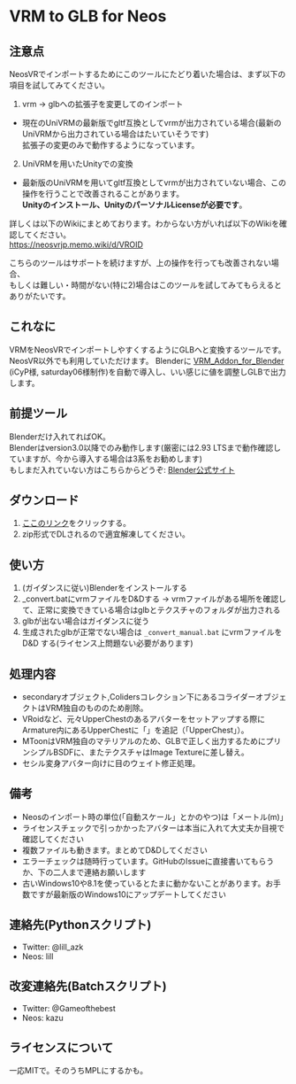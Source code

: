 # VRM to GLB for Neos

## 注意点

NeosVRでインポートするためにこのツールにたどり着いた場合は、まず以下の項目を試してみてください。

1. vrm -> glbへの拡張子を変更してのインポート
  - 現在のUniVRMの最新版でgltf互換としてvrmが出力されている場合(最新のUniVRMから出力されている場合はたいていそうです)  
拡張子の変更のみで動作するようになっています。
2. UniVRMを用いたUnityでの変換
  - 最新版のUniVRMを用いてgltf互換としてvrmが出力されていない場合、この操作を行うことで改善されることがあります。  
**Unityのインストール、UnityのパーソナルLicenseが必要です**。

詳しくは以下のWikiにまとめております。わからない方がいれば以下のWikiを確認してください。  
https://neosvrjp.memo.wiki/d/VROID

こちらのツールはサポートを続けますが、上の操作を行っても改善されない場合、  
もしくは難しい・時間がない(特に2)場合はこのツールを試してみてもらえるとありがたいです。

## これなに

VRMをNeosVRでインポートしやすくするようにGLBへと変換するツールです。  
NeosVR以外でも利用していただけます。
Blenderに [VRM_Addon_for_Blender](https://vrm-addon-for-blender.info/) (iCyP様, saturday06様制作)を自動で導入し、いい感じに値を調整しGLBで出力します。

## 前提ツール

Blenderだけ入れてればOK。  
Blenderはversion3.0以降でのみ動作します(厳密には2.93 LTSまで動作確認していますが、今から導入する場合は3系をお勧めします)  
もしまだ入れていない方はこちらからどうぞ: [Blender公式サイト](https://www.blender.org/download/release/Blender3.4/blender-3.4.1-windows-x64.msi/)

## ダウンロード

1. [ここのリンク](https://github.com/kazu0617/vrmtoglb_autoconvert/archive/refs/heads/master.zip)をクリックする。
2. zip形式でDLされるので適宜解凍してください。

## 使い方

1. (ガイダンスに従い)Blenderをインストールする
2. _convert.batにvrmファイルをD&Dする -> vrmファイルがある場所を確認して、正常に変換できている場合はglbとテクスチャのフォルダが出力される
3. glbが出ない場合はガイダンスに従う
4. 生成されたglbが正常でない場合は `_convert_manual.bat` にvrmファイルを D&D する(ライセンス上問題ない必要があります)

## 処理内容

- secondaryオブジェクト,Colidersコレクション下にあるコライダーオブジェクトはVRM独自のもののため削除。
- VRoidなど、元々UpperChestのあるアバターをセットアップする際にArmature内にあるUpperChestに「<NOIK>」を追記（「<NOIK>UpperChest」）。
- MToonはVRM独自のマテリアルのため、GLBで正しく出力するためにプリンシプルBSDFに、またテクスチャはImage Textureに差し替え。
- セシル変身アバター向けに目のウェイト修正処理。

## 備考

- Neosのインポート時の単位(「自動スケール」とかのやつ)は「メートル(m)」
- ライセンスチェックで引っかかったアバターは本当に入れて大丈夫か目視で確認してください
- 複数ファイルも動きます。まとめてD&Dしてください
- エラーチェックは随時行っています。GitHubのIssueに直接書いてもらうか、下の二人まで連絡お願いします
- 古いWindows10や8.1を使っているとたまに動かないことがあります。お手数ですが最新版のWindows10にアップデートしてください

## 連絡先(Pythonスクリプト)

- Twitter: @lill_azk  
- Neos: lill

## 改変連絡先(Batchスクリプト)

- Twitter: @Gameofthebest
- Neos: kazu

## ライセンスについて

一応MITで。そのうちMPLにするかも。
